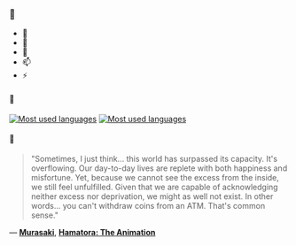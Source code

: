 ### 👋

- 🔭
- 🌱
- 💬
- 📫
- ⚡

#### 🧏

[![Most used languages](https://github-readme-stats-aynah.vercel.app/api/top-langs/?username=aynh&theme=solarized-dark&langs_count=6&layout=compact&hide_title=true)](https://github.com/anuraghazra/github-readme-stats#gh-dark-mode-only)
[![Most used languages](https://github-readme-stats-aynah.vercel.app/api/top-langs/?username=aynh&theme=solarized-light&langs_count=6&layout=compact&hide_title=true)](https://github.com/anuraghazra/github-readme-stats#gh-light-mode-only)

#### 💬

> "Sometimes, I just think... this world has surpassed its capacity. It's overflowing. Our day-to-day lives are replete with both happiness and misfortune. Yet, because we cannot see the excess from the inside, we still feel unfulfilled. Given that we are capable of acknowledging neither excess nor deprivation, we might as well not exist. In other words... you can't withdraw coins from an ATM. That's common sense."

&mdash; [**Murasaki**](https://myanimelist.net/character.php?q=Murasaki&cat=character), [**Hamatora: The Animation**](https://myanimelist.net/search/all?q=Hamatora%3A%20The%20Animation&cat=all)
